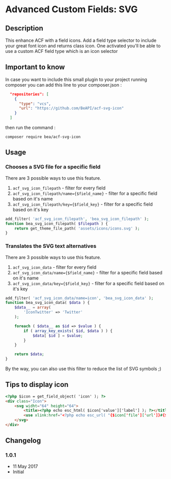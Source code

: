 # Advanced Custom Fields: SVG #

## Description ##

This enhance ACF with a field icons. Add a field type selector to include your great font icon and returns class icon.
One activated you'll be able to use a custom ACF field type which is an icon selector

## Important to know ##

In case you want to include this small plugin to your project running composer you can add this line to your composer.json :

```json
  "repositories": [
    {
      "type": "vcs",
      "url": "https://github.com/BeAPI/acf-svg-icon"
    }
  ]
```

then run the command :

```shell
composer require bea/acf-svg-icon
```

## Usage ##

### Chooses a SVG file for a specific field ###

There are 3 possible ways to use this feature.

1. `acf_svg_icon_filepath` - filter for every field
2. `acf_svg_icon_filepath/name={$field_name}` - filter for a specific field based on it's name
3. `acf_svg_icon_filepath/key={$field_key}` - filter for a specific field based on it's key

```php
add_filter( 'acf_svg_icon_filepath', 'bea_svg_icon_filepath' );
function bea_svg_icon_filepath( $filepath ) {
    return get_theme_file_path( 'assets/icons/icons.svg' );
}
```

### Translates the SVG text alternatives ###

There are 3 possible ways to use this feature.

1. `acf_svg_icon_data` - filter for every field
2. `acf_svg_icon_data/name={$field_name}` - filter for a specific field based on it's name
3. `acf_svg_icon_data/key={$field_key}` - filter for a specific field based on it's key

```php
add_filter( 'acf_svg_icon_data/name=icon', 'bea_svg_icon_data' );
function bea_svg_icon_data( $data ) {
    $data__ = array(
        'IconTwitter' => 'Twitter'
    );

    foreach ( $data__ as $id => $value ) {
        if ( array_key_exists( $id, $data ) ) {
            $data[ $id ] = $value;
        }
    }

    return $data;
}
```

By the way, you can also use this filter to reduce the list of SVG symbols ;)

## Tips to display icon ##

```html
<?php $icon = get_field_object( 'icon' ); ?>
<div class="Icon">
    <svg widht="64" height="64">
        <title><?php echo esc_html( $icon['value']['label'] ); ?></title>
        <use xlink:href="<?php echo esc_url( "{$icon['file']['url']}#{$icon['value']['value']}" ); ?>"></use>
    </svg>
</div>
```

## Changelog ##

### 1.0.1
* 11 May 2017
* Initial